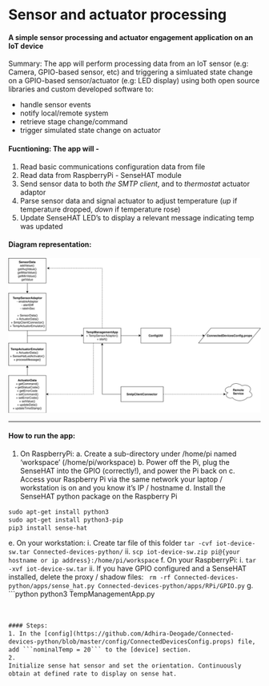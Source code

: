 # Sensor and actuator processing
#### A simple sensor processing and actuator engagement application on an IoT device
Summary: The app will perform processing data from an IoT sensor (e.g: Camera, GPIO-based sensor, etc) and triggering a simluated state change on a GPIO-based sensor/actuator (e.g: LED display) using both open source libraries and custom developed software to:
- handle sensor events
- notify local/remote system
- retrieve stage change/command
- trigger simulated state change on actuator

#### Fucntioning: The app will - 
1. Read basic communications configuration data from file
2. Read data from RaspberryPi - SenseHAT module
3. Send sensor data to both _the SMTP client_, and to *_thermostat_* actuator adaptor
4. Parse sensor data and signal actuator to adjust temperature (_up_ if temperature dropped, _down_ if temperature rose)
5. Update SenseHAT LED’s to display a relevant message indicating temp was updated


#### Diagram representation:
![alt text](https://github.com/Adhira-Deogade/Connected-devices-python/blob/master/apps/labs/module03/Module03.png)
___

#### How to run the app:
1. On RaspberryPi:
  a. Create a sub-directory under /home/pi named ‘workspace’ (/home/pi/workspace)
  b. Power off the Pi, plug the SenseHAT into the GPIO (correctly!), and power the Pi back on
  c. Access your Raspberry Pi via the same network your laptop / workstation is on and you know it’s IP / hostname
  d. Install the SenseHAT python package on the Raspberry Pi
  ```
  sudo apt-get install python3
  sudo apt-get install python3-pip
  pip3 install sense-hat
  ```
  e. On your workstation:
    i. Create tar file of this folder ```tar -cvf iot-device-sw.tar Connected-devices-python/```
    ii. ```scp iot-device-sw.zip pi@{your hostname or ip address}:/home/pi/workspace```
  f. On your RaspberryPi:
    i. ```tar -xvf iot-device-sw.tar```
    ii. If you have GPIO configured and a SenseHAT installed, delete the proxy / shadow files:
    ``` rm -rf Connected-devices-python/apps/sense_hat.py Connected-devices-python/apps/RPi/GPIO.py```
  g. ```python
  python3 TempManagementApp.py
  ```
  

#### Steps:
1. In the [config](https://github.com/Adhira-Deogade/Connected-devices-python/blob/master/config/ConnectedDevicesConfig.props) file, add ```nominalTemp = 20``` to the [device] section.
2. 
Initialize sense hat sensor and set the orientation. Continuously obtain at defined rate to display on sense hat.
